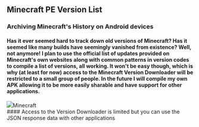 ## Minecraft PE Version List
### Archiving Minecraft's History on Android devices
#### Has it ever seemed hard to track down old versions of Minecraft? Has it seemed like many builds have seemingly vanished from existence? Well, not anymore! I plan to use the official list of updates provided on Minecraft's own websites along with common patterns in version codes to compile a list of versions, all working. It won't be easy though, which is why (at least for now) access to the Minecraft Version Downloader will be restricted to a small group of people. In the future I will compile my own APK allowing it to be more easily sharable and have support for other applications. 
<div class="filedownload-container"><div class="version-container"><img style="transform:scale(1.1)" src="https://raw.githubusercontent.com/Kee7702/Kee7702.github.io/database/app/mcversion.png"><a>Minecraft</a></div><div id="mcversion"></div></div>
#### Access to the Version Downloader is limited but you can use the JSON response data with other applications
<script src="/assets/js/versions.js"></script>
